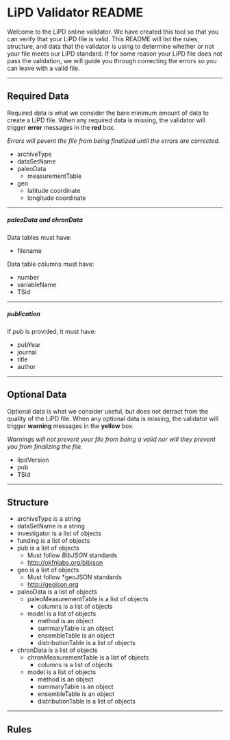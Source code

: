 LiPD Validator README
===================

Welcome to the LiPD online validator. We have created this tool so that you can verify that your LiPD file is valid. This README will list the rules,  structure, and data that the validator is using to determine whether or not your file meets our LiPD standard.  If for some reason your LiPD file does not pass the validation, we will guide you through correcting the errors so you can leave with a valid file.

----------


Required Data
-------------
Required data is what we consider the bare minimum amount of data to create a LiPD file.  When any required data is missing, the validator will trigger **error** messages in the **red** box.

*Errors will pevent the file from being finalized until the errors are corrected.*

 - archiveType
 - dataSetName
 - paleoData
	 - measurementTable
 - geo
	 - latitude coordinate
	 - longitude coordinate


----------


##### **paleoData and chronData**

Data tables must have:

- filename

Data table columns must have:

- number
- variableName
- TSid

----------


##### **publication**

If *pub* is provided, it must have:

 - pubYear
 - journal
 - title
 - author

----------


Optional Data
-------------

Optional data is what we consider useful, but does not detract from the quality of the LiPD file. When any optional data is missing, the validator will trigger **warning** messages in the **yellow** box.

*Warnings will not prevent your file from being a valid nor will they prevent you from finalizing the file.*

 - lipdVersion
 - pub
 - TSid


----------


Structure
-------------

 - archiveType is a string
 - dataSetName is a string
 - investigator is a list of objects
 - funding is a list of objects
 - pub is a list of objects
	 - Must follow *BibJSON* standards
	 - http://okfnlabs.org/bibjson
 - geo is a list of objects
	 - Must follow *geoJSON standards
	 - http://geojson.org
 - paleoData is a list of objects
	 - paleoMeasurementTable is a list of objects
		 - columns is a list of objects
	 - model is a list of objects
		 - method is an object
		 - summaryTable is an object
		 - ensembleTable is an object
		 - distributionTable is a list of objects
 - chronData is a list of objects
	 - chronMeasurementTable is a list of objects
		 - columns is a list of objects
	 - model is a list of objects
		 - method is an object
		 - summaryTable is an object
		 - ensembleTable is an object
		 - distributionTable is a list of objects

----------


Rules
-------------
